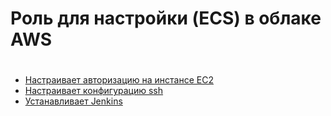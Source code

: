 # Роль для настройки (ECS) в облаке AWS
#
* [Настраивает авторизацию на инстансе EC2](./tasks/auth.yml)
* [Настраивает конфигурацию ssh](./tasks/ssh.yml)
* [Устанавливает Jenkins](./tasks/jenkins.yml)
